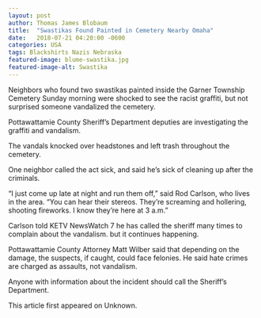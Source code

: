 ```yaml
---
layout: post
author: Thomas James Blobaum 
title:  "Swastikas Found Painted in Cemetery Nearby Omaha"
date:   2018-07-21 04:20:00 -0600
categories: USA  
tags: Blackshirts Nazis Nebraska 
featured-image: blume-swastika.jpg
featured-image-alt: Swastika
---
```

Neighbors who found two swastikas painted inside the Garner Township Cemetery Sunday morning were shocked to see the racist graffiti, but not surprised someone vandalized the cemetery.

Pottawattamie County Sheriff’s Department deputies are investigating the graffiti and vandalism.

The vandals knocked over headstones and left trash throughout the cemetery.

One neighbor called the act sick, and said he’s sick of cleaning up after the criminals.

“I just come up late at night and run them off,” said Rod Carlson, who lives in the area. “You can hear their stereos. They’re screaming and hollering, shooting fireworks. I know they’re here at 3 a.m.”

Carlson told KETV NewsWatch 7 he has called the sheriff many times to complain about the vandalism. but it continues happening.

Pottawattamie County Attorney Matt Wilber said that depending on the damage, the suspects, if caught, could face felonies. He said hate crimes are charged as assaults, not vandalism.

Anyone with information about the incident should call the Sheriff’s Department.

This article first appeared on Unknown. 

<a href="http://thenewworldpost.com/" data-iframely-url></a>
